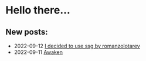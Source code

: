# Hello there...

## New posts:

+ 2022-09-12 [I decided to use ssg by romanzolotarev](./post/2022-09-12-i-decided-to-use-ssg-by-romanzolotarev.html) <br>
+ 2022-09-11 [Awaken](./post/2022-09-11-awaken.html)
